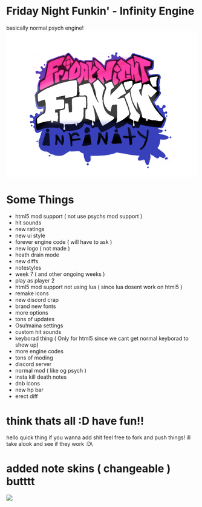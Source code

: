 # Friday Night Funkin' - Infinity Engine
basically normal psych engine!
![](logo.png)
# Some Things
- html5 mod support ( not use psychs mod support )
- hit sounds 
- new ratings
- new ui style 
- forever engine code ( will have to ask )
- new logo ( not made )
- heath drain mode
- new diffs
- notestyles
- week 7 ( and other ongoing weeks )
- play as player 2
- html5 mod support not using lua ( since lua dosent work on html5 )
- remake icons
- new discord crap
- brand new fonts
- more options
- tons of updates 
- Osu!maina settings
- custom hit sounds
- keyborad thing ( Only for html5 since we cant get normal keyborad to show up)
- more engine codes
- tons of moding 
- discord server
- normal mod ( like og psych )
- insta kill death notes
- dnb icons
- new hp bar
- erect diff
# think thats all :D have fun!!
hello quick thing if you wanna add shit feel free to fork and push things!
ill take alook and see if they work :D\

# added note skins ( changeable ) butttt
![](../../../Screenshot%202022-11-11%209.12.21%20PM.png)
